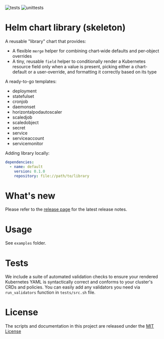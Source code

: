 ![tests](https://github.com/CrusaderX/helm-skeleton/actions/workflows/ci.yaml/badge.svg?event=push)
![unittests](https://github.com/CrusaderX/helm-skeleton/actions/workflows/unittest.yaml/badge.svg?event=push)

# Helm chart library (skeleton)

A reusable "library" chart that provides:

- A flexible `merge` helper for combining chart‐wide defaults and per‐object overrides
- A tiny, reusable `field` helper to conditionally render a Kubernetes resource field only when a value is present, picking either a chart-default or a user-override, and formatting it correctly based on its type

A ready-to-go templates:

* deployment
* statefulset
* cronjob
* daemonset
* horizontalpodautoscaler
* scaledjob
* scaledobject
* secret
* service
* serviceaccount
* servicemonitor

Adding library locally:

```yaml
dependencies:
  - name: default
    version: 0.1.0
    repository: file://path/to/library
```

# What's new

Please refer to the [release page](https://github.com/CrusaderX/helm-skeleton/releases/latest) for the latest release notes.

# Usage

See `examples` folder.

# Tests

We include a suite of automated validation checks to ensure your rendered Kubernetes YAML is syntactically correct and conforms to your cluster's CRDs and policies. You can easily add any validators you need via `run_validators` function in `tests/src.sh` file.


# License

The scripts and documentation in this project are released under the [MIT License](LICENSE)

